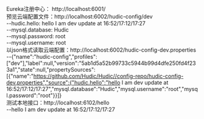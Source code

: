 Eureka注册中心： http://localhost:6001/  
预览云端配置文件：http://localhost:6002/hudic-config/dev  
    --hudic.hello: hello I am dev update at 16:52/17:12/17:27  
    --mysql.database: Hudic  
    --mysql.password: root  
    --mysql.username: root  
以json格式读取云端配置：http://localhost:6002/hudic-config-dev.properties  
    --{"name":"hudic-config","profiles":["dev"],"label":null,"version":"5ab1d5a52b99733c5944b99d4dfe250fd4f233a1","state":null,"propertySources":[{"name":"https://github.com/Hudic/Hudic//config-repo/hudic-config-dev.properties","source":{"hudic.hello":"hello I am dev update at 16:52/17:12/17:27","mysql.database":"Hudic","mysql.username":"root","mysql.password":"root"}}]}  
测试本地接口：http://localhost:6102/hello  
    --hello I am dev update at 16:52/17:12/17:27  
